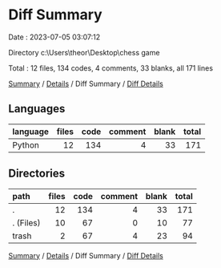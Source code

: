 # Diff Summary

Date : 2023-07-05 03:07:12

Directory c:\\Users\\theor\\Desktop\\chess game

Total : 12 files,  134 codes, 4 comments, 33 blanks, all 171 lines

[Summary](results.md) / [Details](details.md) / Diff Summary / [Diff Details](diff-details.md)

## Languages
| language | files | code | comment | blank | total |
| :--- | ---: | ---: | ---: | ---: | ---: |
| Python | 12 | 134 | 4 | 33 | 171 |

## Directories
| path | files | code | comment | blank | total |
| :--- | ---: | ---: | ---: | ---: | ---: |
| . | 12 | 134 | 4 | 33 | 171 |
| . (Files) | 10 | 67 | 0 | 10 | 77 |
| trash | 2 | 67 | 4 | 23 | 94 |

[Summary](results.md) / [Details](details.md) / Diff Summary / [Diff Details](diff-details.md)